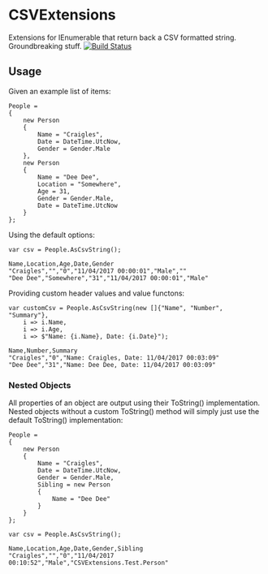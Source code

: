 # CSVExtensions
Extensions for IEnumerable that return back a CSV formatted string. Groundbreaking stuff.
[![Build Status](https://travis-ci.org/craigles/CSVExtensions.svg?branch=master)](https://travis-ci.org/craigles/CSVExtensions)

## Usage
Given an example list of items:
```
People =
{
    new Person
    {
        Name = "Craigles",
        Date = DateTime.UtcNow,
        Gender = Gender.Male
    },
    new Person
    {
        Name = "Dee Dee",
        Location = "Somewhere",
        Age = 31,
        Gender = Gender.Male,
        Date = DateTime.UtcNow
    }
};
```
Using the default options:
```
var csv = People.AsCsvString();
```
```
Name,Location,Age,Date,Gender
"Craigles","","0","11/04/2017 00:00:01","Male",""
"Dee Dee","Somewhere","31","11/04/2017 00:00:01","Male"
```
Providing custom header values and value functons:
```
var customCsv = People.AsCsvString(new []{"Name", "Number", "Summary"},
    i => i.Name,
    i => i.Age,
    i => $"Name: {i.Name}, Date: {i.Date}");
```
```
Name,Number,Summary
"Craigles","0","Name: Craigles, Date: 11/04/2017 00:03:09"
"Dee Dee","31","Name: Dee Dee, Date: 11/04/2017 00:03:09"
```

### Nested Objects
All properties of an object are output using their ToString() implementation. Nested objects without a custom ToString() method will simply just use the default ToString() implementation:
```
People =
{
    new Person
    {
        Name = "Craigles",
        Date = DateTime.UtcNow,
        Gender = Gender.Male,
        Sibling = new Person
        {
            Name = "Dee Dee"
        }
    }
};
```
```
var csv = People.AsCsvString();
```
```
Name,Location,Age,Date,Gender,Sibling
"Craigles","","0","11/04/2017 00:10:52","Male","CSVExtensions.Test.Person"
```
